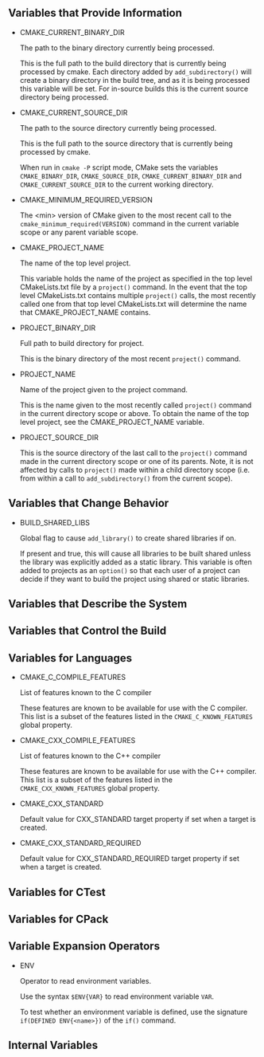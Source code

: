 ## Variables that Provide Information

- CMAKE_CURRENT_BINARY_DIR

    The path to the binary directory currently being processed.

    This is the full path to the build directory that is currently being processed by cmake. Each directory added by `add_subdirectory()` will create a binary directory in the build tree, and as it is being processed this variable will be set. For in-source builds this is the current source directory being processed.

- CMAKE_CURRENT_SOURCE_DIR

    The path to the source directory currently being processed.

    This is the full path to the source directory that is currently being processed by cmake.

    When run in `cmake -P` script mode, CMake sets the variables `CMAKE_BINARY_DIR`, `CMAKE_SOURCE_DIR`, `CMAKE_CURRENT_BINARY_DIR` and `CMAKE_CURRENT_SOURCE_DIR` to the current working directory.

- CMAKE_MINIMUM_REQUIRED_VERSION

    The \<min\> version of CMake given to the most recent call to the `cmake_minimum_required(VERSION)` command in the current variable scope or any parent variable scope.

- CMAKE_PROJECT_NAME

    The name of the top level project.

    This variable holds the name of the project as specified in the top level CMakeLists.txt file by a `project()` command. In the event that the top level CMakeLists.txt contains multiple `project()` calls, the most recently called one from that top level CMakeLists.txt will determine the name that CMAKE_PROJECT_NAME contains.

- PROJECT_BINARY_DIR

    Full path to build directory for project.

    This is the binary directory of the most recent `project()` command.

- PROJECT_NAME

    Name of the project given to the project command.

    This is the name given to the most recently called `project()` command in the current directory scope or above. To obtain the name of the top level project, see the CMAKE_PROJECT_NAME variable.

-  PROJECT_SOURCE_DIR

    This is the source directory of the last call to the `project()` command made in the current directory scope or one of its parents. Note, it is not affected by calls to `project()` made within a child directory scope (i.e. from within a call to `add_subdirectory()` from the current scope).

## Variables that Change Behavior

- BUILD_SHARED_LIBS

    Global flag to cause `add_library()` to create shared libraries if on.

    If present and true, this will cause all libraries to be built shared unless the library was explicitly added as a static library. This variable is often added to projects as an `option()` so that each user of a project can decide if they want to build the project using shared or static libraries.

## Variables that Describe the System

## Variables that Control the Build

## Variables for Languages

- CMAKE_C_COMPILE_FEATURES

    List of features known to the C compiler

    These features are known to be available for use with the C compiler. This list is a subset of the features listed in the `CMAKE_C_KNOWN_FEATURES` global property.

- CMAKE_CXX_COMPILE_FEATURES

    List of features known to the C++ compiler

    These features are known to be available for use with the C++ compiler. This list is a subset of the features listed in the `CMAKE_CXX_KNOWN_FEATURES` global property.

- CMAKE_CXX_STANDARD

    Default value for CXX_STANDARD target property if set when a target is created.

- CMAKE_CXX_STANDARD_REQUIRED

    Default value for CXX_STANDARD_REQUIRED target property if set when a target is created.


## Variables for CTest

## Variables for CPack

## Variable Expansion Operators

- ENV

    Operator to read environment variables.

    Use the syntax `$ENV{VAR}` to read environment variable `VAR`.

    To test whether an environment variable is defined, use the signature `if(DEFINED ENV{<name>})` of the `if()` command.

## Internal Variables
